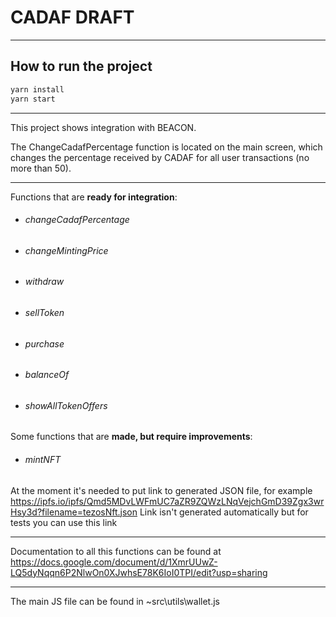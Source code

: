 # CADAF DRAFT
------
## How to run the project
```bash
yarn install
yarn start
```
-------
This project shows integration with BEACON.

The ChangeCadafPercentage function is located on the main screen, which changes the percentage received by CADAF for all user transactions (no more than 50).

-----
Functions that are **ready for integration**:
- ######  changeCadafPercentage
- ######  changeMintingPrice
- ######  withdraw
- ######  sellToken 
- ######  purchase
- ######   balanceOf
- ######   showAllTokenOffers


Some functions that are **made, but require improvements**:
- ######  mintNFT
At the moment it's needed to put link to generated JSON file, for example https://ipfs.io/ipfs/Qmd5MDvLWFmUC7aZR9ZQWzLNqVejchGmD39Zgx3wrHsy3d?filename=tezosNft.json
Link isn't generated automatically but for tests you can use this link 


------
 
Documentation to all this functions can be found at https://docs.google.com/document/d/1XmrUUwZ-LQ5dyNqqn6P2NlwOn0XJwhsE78K6IoI0TPI/edit?usp=sharing

-----
The main JS file can be found in ~src\utils\wallet.js
